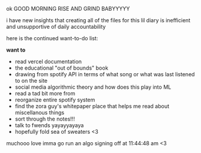 ok GOOD MORNING RISE AND GRIND BABYYYYY

i have new insights that creating all of the files for this lil diary is inefficient and unsupportive of daily accountability

here is the continued want-to-do list:

**want to**
- read vercel documentation
- the educational "out of bounds" book
- drawing from spotify API in terms of what song or what was last listened to on the site
- social media algorithmic theory and how does this play into ML
- read a tad bit more from
- reorganize entire spotify system
- find the zora guy's whitepaper place that helps me read about miscellanous things
- sort through the notes!!!
- talk to fwends yayayyayaya
- hopefully fold sea of sweaters <3

muchooo love imma go run an algo signing off at 11:44:48 am <3
